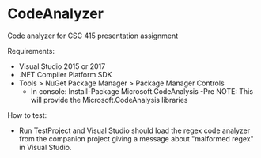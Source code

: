 # CodeAnalyzer
Code analyzer for CSC 415 presentation assignment

Requirements:
- Visual Studio 2015 or 2017
- .NET Compiler Platform SDK
- Tools > NuGet Package Manager > Package Manager Controls
	- In console: Install-Package Microsoft.CodeAnalysis -Pre
	  NOTE: This will provide the Microsoft.CodeAnalysis libraries

How to test:
- Run TestProject and Visual Studio should load the regex code analyzer from the companion project
  giving a message about "malformed regex" in Visual Studio.